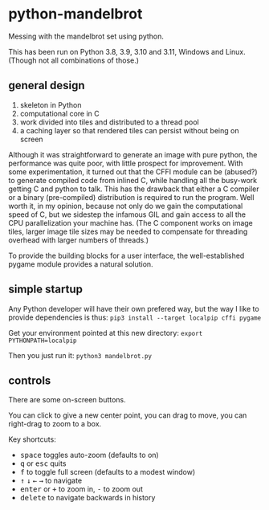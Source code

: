 # python-mandelbrot
Messing with the mandelbrot set using python.

This has been run on Python 3.8, 3.9, 3.10 and 3.11, Windows and Linux.  (Though not all combinations of those.)

## general design

1. skeleton in Python
2. computational core in C
3. work divided into tiles and distributed to a thread pool
4. a caching layer so that rendered tiles can persist without being on screen

Although it was straightforward to generate an image with pure python, the performance was quite poor, with little prospect for improvement.  With some experimentation, it turned out that the CFFI module can be (abused?) to generate compiled code from inlined C, while handling all the busy-work getting C and python to talk.  This has the drawback that either a C compiler or a binary (pre-compiled) distribution is required to run the program.  Well worth it, in my opinion, because not only do we gain the computational speed of C, but we sidestep the infamous GIL and gain access to all the CPU parallelization your machine has.  (The C component works on image tiles, larger image tile sizes may be needed to compensate for threading overhead with larger numbers of threads.)

To provide the building blocks for a user interface, the well-established pygame module provides a natural solution.

## simple startup

Any Python developer will have their own prefered way, but the way I like to provide dependencies is thus: `pip3 install --target localpip cffi pygame`

Get your environment pointed at this new directory: `export PYTHONPATH=localpip`

Then you just run it: `python3 mandelbrot.py`

## controls

There are some on-screen buttons.

You can click to give a new center point, you can drag to move, you can right-drag to zoom to a box.

Key shortcuts:
* <kbd>space</kbd> toggles auto-zoom (defaults to on)
* <kbd>q</kbd> or <kbd>esc</kbd> quits
* <kbd>f</kbd> to toggle full screen (defaults to a modest window)
* <kbd>↑</kbd> <kbd>↓</kbd> <kbd>←</kbd> <kbd>→</kbd> to navigate
* <kbd>enter</kbd> or <kbd>+</kbd> to zoom in, <kbd>-</kbd> to zoom out
* <kbd>delete</kbd> to navigate backwards in history